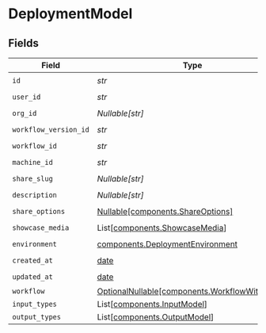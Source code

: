 # DeploymentModel


## Fields

| Field                                                                                        | Type                                                                                         | Required                                                                                     | Description                                                                                  |
| -------------------------------------------------------------------------------------------- | -------------------------------------------------------------------------------------------- | -------------------------------------------------------------------------------------------- | -------------------------------------------------------------------------------------------- |
| `id`                                                                                         | *str*                                                                                        | :heavy_check_mark:                                                                           | N/A                                                                                          |
| `user_id`                                                                                    | *str*                                                                                        | :heavy_check_mark:                                                                           | N/A                                                                                          |
| `org_id`                                                                                     | *Nullable[str]*                                                                              | :heavy_check_mark:                                                                           | N/A                                                                                          |
| `workflow_version_id`                                                                        | *str*                                                                                        | :heavy_check_mark:                                                                           | N/A                                                                                          |
| `workflow_id`                                                                                | *str*                                                                                        | :heavy_check_mark:                                                                           | N/A                                                                                          |
| `machine_id`                                                                                 | *str*                                                                                        | :heavy_check_mark:                                                                           | N/A                                                                                          |
| `share_slug`                                                                                 | *Nullable[str]*                                                                              | :heavy_check_mark:                                                                           | N/A                                                                                          |
| `description`                                                                                | *Nullable[str]*                                                                              | :heavy_check_mark:                                                                           | N/A                                                                                          |
| `share_options`                                                                              | [Nullable[components.ShareOptions]](../../models/components/shareoptions.md)                 | :heavy_check_mark:                                                                           | N/A                                                                                          |
| `showcase_media`                                                                             | List[[components.ShowcaseMedia](../../models/components/showcasemedia.md)]                   | :heavy_check_mark:                                                                           | N/A                                                                                          |
| `environment`                                                                                | [components.DeploymentEnvironment](../../models/components/deploymentenvironment.md)         | :heavy_check_mark:                                                                           | N/A                                                                                          |
| `created_at`                                                                                 | [date](https://docs.python.org/3/library/datetime.html#date-objects)                         | :heavy_check_mark:                                                                           | N/A                                                                                          |
| `updated_at`                                                                                 | [date](https://docs.python.org/3/library/datetime.html#date-objects)                         | :heavy_check_mark:                                                                           | N/A                                                                                          |
| `workflow`                                                                                   | [OptionalNullable[components.WorkflowWithName]](../../models/components/workflowwithname.md) | :heavy_minus_sign:                                                                           | N/A                                                                                          |
| `input_types`                                                                                | List[[components.InputModel](../../models/components/inputmodel.md)]                         | :heavy_minus_sign:                                                                           | N/A                                                                                          |
| `output_types`                                                                               | List[[components.OutputModel](../../models/components/outputmodel.md)]                       | :heavy_minus_sign:                                                                           | N/A                                                                                          |